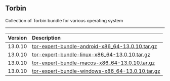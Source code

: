## Torbin

Collection of Torbin bundle for various operating system

* * *

| Version | Description |
| :--- | :--- |
| 13.0.10 | [tor-expert-bundle-android-x86_64-13.0.10.tar.gz](https://github.com/ghostreaver/torbin/raw/main/android/13.0.10/tor-expert-bundle-android-x86_64-13.0.10.tar.gz) |
| 13.0.10 | [tor-expert-bundle-linux-x86_64-13.0.10.tar.gz](https://github.com/ghostreaver/torbin/raw/main/linux/13.0.10/tor-expert-bundle-linux-x86_64-13.0.10.tar.gz) |
| 13.0.10 | [tor-expert-bundle-macos-x86_64-13.0.10.tar.gz](https://github.com/ghostreaver/torbin/raw/main/macos/13.0.10/tor-expert-bundle-macos-x86_64-13.0.10.tar.gz) |
| 13.0.10 | [tor-expert-bundle-windows-x86_64-13.0.10.tar.gz](https://github.com/ghostreaver/torbin/raw/main/windows/13.0.10/tor-expert-bundle-windows-x86_64-13.0.10.tar.gz) |